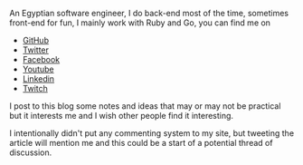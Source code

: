 An Egyptian software engineer, I do back-end most of the time, sometimes front-end
for fun, I mainly work with Ruby and Go, you can find me on

* [GitHub](https://www.github.com/emad-elsaid)
* [Twitter](https://www.twitter.com/emad__elsaid)
* [Facebook](https://www.facebook.com/emad.elsaid.hamed)
* [Youtube](http://youtube.com/EmadElsaid)
* [Linkedin](https://www.linkedin.com/in/emadelsaid)
* [Twitch](https://www.twitch.tv/internalerr)

I post to this blog some notes and ideas that may or may not be practical but it
interests me and I wish other people find it interesting.

I intentionally didn't put any commenting system to my site, but tweeting the
article will mention me and this could be a start of a potential thread of discussion.
